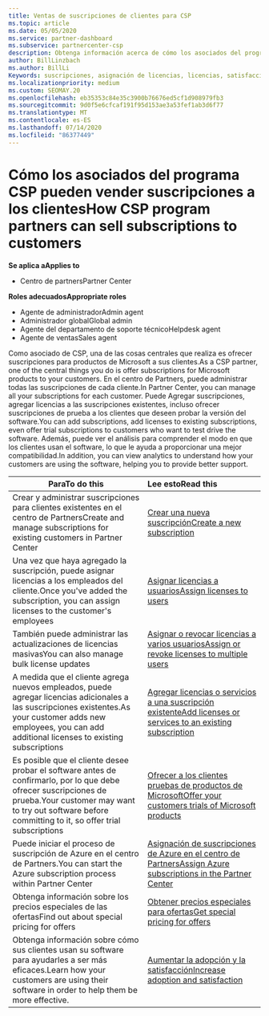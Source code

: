 ```yaml
---
title: Ventas de suscripciones de clientes para CSP
ms.topic: article
ms.date: 05/05/2020
ms.service: partner-dashboard
ms.subservice: partnercenter-csp
description: Obtenga información acerca de cómo los asociados del programa CSP pueden vender suscripciones a los clientes y administrarlas a través del centro de Partners.
author: BillLinzbach
ms.author: BillLi
Keywords: suscripciones, asignación de licencias, licencias, satisfacción del cliente, suscripciones de Azure
ms.localizationpriority: medium
ms.custom: SEOMAY.20
ms.openlocfilehash: eb35353c84e35c3900b76676ed5cf1d908979fb3
ms.sourcegitcommit: 9d0f5e6cfcaf191f95d153ae3a53fef1ab3d6f77
ms.translationtype: MT
ms.contentlocale: es-ES
ms.lasthandoff: 07/14/2020
ms.locfileid: "86377449"
---
```

# <a name="how-csp-program-partners-can-sell-subscriptions-to-customers"></a><span data-ttu-id="83dbe-104">Cómo los asociados del programa CSP pueden vender suscripciones a los clientes</span><span class="sxs-lookup"><span data-stu-id="83dbe-104">How CSP program partners can sell subscriptions to customers</span></span>

<span data-ttu-id="83dbe-105">**Se aplica a**</span><span class="sxs-lookup"><span data-stu-id="83dbe-105">**Applies to**</span></span>

-  <span data-ttu-id="83dbe-106">Centro de partners</span><span class="sxs-lookup"><span data-stu-id="83dbe-106">Partner Center</span></span>

<span data-ttu-id="83dbe-107">**Roles adecuados**</span><span class="sxs-lookup"><span data-stu-id="83dbe-107">**Appropriate roles**</span></span>

- <span data-ttu-id="83dbe-108">Agente de administrador</span><span class="sxs-lookup"><span data-stu-id="83dbe-108">Admin agent</span></span>
- <span data-ttu-id="83dbe-109">Administrador global</span><span class="sxs-lookup"><span data-stu-id="83dbe-109">Global admin</span></span>
- <span data-ttu-id="83dbe-110">Agente del departamento de soporte técnico</span><span class="sxs-lookup"><span data-stu-id="83dbe-110">Helpdesk agent</span></span>
- <span data-ttu-id="83dbe-111">Agente de ventas</span><span class="sxs-lookup"><span data-stu-id="83dbe-111">Sales agent</span></span>

<span data-ttu-id="83dbe-112">Como asociado de CSP, una de las cosas centrales que realiza es ofrecer suscripciones para productos de Microsoft a sus clientes.</span><span class="sxs-lookup"><span data-stu-id="83dbe-112">As a CSP partner, one of the central things you do is offer subscriptions for Microsoft products to your customers.</span></span> <span data-ttu-id="83dbe-113">En el centro de Partners, puede administrar todas las suscripciones de cada cliente.</span><span class="sxs-lookup"><span data-stu-id="83dbe-113">In Partner Center, you can manage all your subscriptions for each customer.</span></span> <span data-ttu-id="83dbe-114">Puede Agregar suscripciones, agregar licencias a las suscripciones existentes, incluso ofrecer suscripciones de prueba a los clientes que deseen probar la versión del software.</span><span class="sxs-lookup"><span data-stu-id="83dbe-114">You can add subscriptions, add licenses to existing subscriptions, even offer trial subscriptions to customers who want to test drive the software.</span></span> <span data-ttu-id="83dbe-115">Además, puede ver el análisis para comprender el modo en que los clientes usan el software, lo que le ayuda a proporcionar una mejor compatibilidad.</span><span class="sxs-lookup"><span data-stu-id="83dbe-115">In addition, you can view analytics to understand how your customers are using the software, helping you to provide better support.</span></span>

|<span data-ttu-id="83dbe-116">**Para**</span><span class="sxs-lookup"><span data-stu-id="83dbe-116">**To do this**</span></span>   |<span data-ttu-id="83dbe-117">**Lee esto**</span><span class="sxs-lookup"><span data-stu-id="83dbe-117">**Read this**</span></span>   |
|----------------------|:----------------------|
|<span data-ttu-id="83dbe-118">Crear y administrar suscripciones para clientes existentes en el centro de Partners</span><span class="sxs-lookup"><span data-stu-id="83dbe-118">Create and manage subscriptions for existing customers in Partner Center</span></span>|[<span data-ttu-id="83dbe-119">Crear una nueva suscripción</span><span class="sxs-lookup"><span data-stu-id="83dbe-119">Create a new subscription</span></span>](create-a-new-subscription.md)|
|<span data-ttu-id="83dbe-120">Una vez que haya agregado la suscripción, puede asignar licencias a los empleados del cliente.</span><span class="sxs-lookup"><span data-stu-id="83dbe-120">Once you've added the subscription, you can assign licenses to the customer's employees</span></span>  |[<span data-ttu-id="83dbe-121">Asignar licencias a usuarios</span><span class="sxs-lookup"><span data-stu-id="83dbe-121">Assign licenses to users</span></span>](assign-licenses-to-users.md)|
|<span data-ttu-id="83dbe-122">También puede administrar las actualizaciones de licencias masivas</span><span class="sxs-lookup"><span data-stu-id="83dbe-122">You can also manage bulk license updates</span></span>   |[<span data-ttu-id="83dbe-123">Asignar o revocar licencias a varios usuarios</span><span class="sxs-lookup"><span data-stu-id="83dbe-123">Assign or revoke licenses to multiple users</span></span>](bulk-license-provisioning-for-multiple-users.md)|
|<span data-ttu-id="83dbe-124">A medida que el cliente agrega nuevos empleados, puede agregar licencias adicionales a las suscripciones existentes.</span><span class="sxs-lookup"><span data-stu-id="83dbe-124">As your customer adds new employees, you can add additional licenses to existing subscriptions</span></span>   |[<span data-ttu-id="83dbe-125">Agregar licencias o servicios a una suscripción existente</span><span class="sxs-lookup"><span data-stu-id="83dbe-125">Add licenses or services to an existing subscription</span></span>](add-licenses-or-services-to-an-existing-subscription.md)|
|<span data-ttu-id="83dbe-126">Es posible que el cliente desee probar el software antes de confirmarlo, por lo que debe ofrecer suscripciones de prueba.</span><span class="sxs-lookup"><span data-stu-id="83dbe-126">Your customer may want to try out software before committing to it, so offer trial subscriptions</span></span>    |[<span data-ttu-id="83dbe-127">Ofrecer a los clientes pruebas de productos de Microsoft</span><span class="sxs-lookup"><span data-stu-id="83dbe-127">Offer your customers trials of Microsoft products</span></span>](offer-your-customers-trials-of-microsoft-products.md)|
|<span data-ttu-id="83dbe-128">Puede iniciar el proceso de suscripción de Azure en el centro de Partners.</span><span class="sxs-lookup"><span data-stu-id="83dbe-128">You can start the Azure subscription process within Partner Center</span></span>   |[<span data-ttu-id="83dbe-129">Asignación de suscripciones de Azure en el centro de Partners</span><span class="sxs-lookup"><span data-stu-id="83dbe-129">Assign Azure subscriptions in the Partner Center</span></span>](assign-azure-subscriptions.md)|
|<span data-ttu-id="83dbe-130">Obtenga información sobre los precios especiales de las ofertas</span><span class="sxs-lookup"><span data-stu-id="83dbe-130">Find out about special pricing for offers</span></span>   |[<span data-ttu-id="83dbe-131">Obtener precios especiales para ofertas</span><span class="sxs-lookup"><span data-stu-id="83dbe-131">Get special pricing for offers</span></span>](get-special-pricing-for-offers.md)|
|<span data-ttu-id="83dbe-132">Obtenga información sobre cómo sus clientes usan su software para ayudarles a ser más eficaces.</span><span class="sxs-lookup"><span data-stu-id="83dbe-132">Learn how your customers are using their software in order to help them be more effective.</span></span>   | [<span data-ttu-id="83dbe-133">Aumentar la adopción y la satisfacción</span><span class="sxs-lookup"><span data-stu-id="83dbe-133">Increase adoption and satisfaction</span></span>](increasing-adoption-and-satisfaction.md)   |
